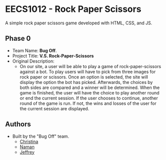 
# EECS1012 - Rock Paper Scissors

A simple rock paper scissors game developed with HTML, CSS, and JS.





## Phase 0

- Team Name: **Bug Off**.
- Project Title: **V.S. Rock-Paper-Scissors**
- Original Description:
    - On our site, a user will be able to play a game of rock-paper-scissors against a bot. To play users will have to pick from three images for rock paper or scissors. Once an option is selected, the site will display the option the bot has picked. Afterwards, the choices by both sides are compared and a winner will be determined. When the game is finished, the user will have the choice to play another round or end the current session. If the user chooses to continue, another round of the game is run. If not, the wins and losses of the user for the current session are displayed. 




  
## Authors
- Built by the "Bug Off" team.
    - [Christina](https://github.com/Not-Macaroni)
    - [Naman](https://github.com/namanrai)
    - [Jeffrey](https://github.com/PLtheRobot)


  